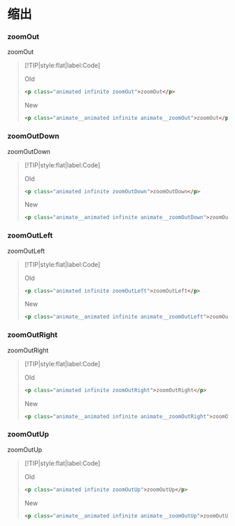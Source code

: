 # 缩出

<!-- toc -->

### zoomOut

<p class="animated infinite zoomOut">zoomOut</p>

> [!TIP|style:flat|label:Code]
>
> <span class="tip">Old</span>
>
> ```html
> <p class="animated infinite zoomOut">zoomOut</p>
> ```
>
> <span class="tip">New</span>
>
> ```html
> <p class="animate__animated infinite animate__zoomOut">zoomOut</p>
> ```

### zoomOutDown

<p class="animated infinite zoomOutDown">zoomOutDown</p>

> [!TIP|style:flat|label:Code]
>
> <span class="tip">Old</span>
>
> ```html
> <p class="animated infinite zoomOutDown">zoomOutDown</p>
> ```
>
> <span class="tip">New</span>
>
> ```html
> <p class="animate__animated infinite animate__zoomOutDown">zoomOutDown</p>
> ```

### zoomOutLeft

<p class="animated infinite zoomOutLeft">zoomOutLeft</p>

> [!TIP|style:flat|label:Code]
>
> <span class="tip">Old</span>
>
> ```html
> <p class="animated infinite zoomOutLeft">zoomOutLeft</p>
> ```
>
> <span class="tip">New</span>
>
> ```html
> <p class="animate__animated infinite animate__zoomOutLeft">zoomOutLeft</p>
> ```

### zoomOutRight

<p class="animated infinite zoomOutRight">zoomOutRight</p>

> [!TIP|style:flat|label:Code]
>
> <span class="tip">Old</span>
>
> ```html
> <p class="animated infinite zoomOutRight">zoomOutRight</p>
> ```
>
> <span class="tip">New</span>
>
> ```html
> <p class="animate__animated infinite animate__zoomOutRight">zoomOutRight</p>
> ```

### zoomOutUp

<p class="animated infinite zoomOutUp">zoomOutUp</p>

> [!TIP|style:flat|label:Code]
>
> <span class="tip">Old</span>
>
> ```html
> <p class="animated infinite zoomOutUp">zoomOutUp</p>
> ```
>
> <span class="tip">New</span>
>
> ```html
> <p class="animate__animated infinite animate__zoomOutUp">zoomOutUp</p>
> ```

<!-- endtoc -->